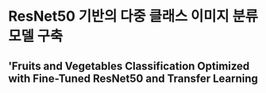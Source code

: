 # ResNet50 기반의 다중 클래스 이미지 분류 모델 구축
## 'Fruits and Vegetables Classification Optimized with Fine-Tuned ResNet50 and Transfer Learning
